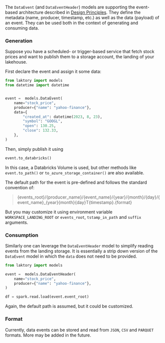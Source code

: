 The `DataEvent` (and `DataEventHeader`) models are supporting the event-based architecture described in [Design Principles](design.md).
They define the metadata (name, producer, timestamp, etc.) as well as the data (payload) of an event.
They can be used both in the context of generating and consuming data.

### Generation
Suppose you have a scheduled- or trigger-based service that fetch stock prices and want to publish them to a storage account, the landing of your lakehouse.

First declare the event and assign it some data:
```py
from laktory import models
from datetime import datetime


event =  models.DataEvent(
    name="stock_price",
    producer={"name": "yahoo-finance"},
    data={
        "created_at": datetime(2023, 8, 23),
        "symbol": "GOOGL",
        "open": 130.25,
        "close": 132.33,
    },
)
```

Then, simply publish it using
```py
event.to_databricks()
```
In this case, a Databricks Volume is used, but other methods like `event.to_path()` or `to_azure_storage_container()` are also available.

The default path for the event is pre-defined and follows the standard convention of:
> {events_root}/{producer_name}/{event_name}/{year}/{month}/{day}/{event_name}_{year}{month}{day}T{timestamp}.{format}

But you may customize it using environment variable `WORKSPACE_LANDING_ROOT` or `events_root`, `tstamp_in_path` and `suffix` arguments.

### Consumption
Similarly one can leverage the `DataEventHeader` model to simplify reading events from the landing storage. 
It is essentially a strip down version of the `DataEvent` model in which the `data` does not need to be provided.

```py
from laktory import models

event =  models.DataEventHeader(
    name="stock_price",
    producer={"name": "yahoo-finance"},
)

df = spark.read.load(event.event_root)
```
Again, the default path is assumed, but it could be customized.

### Format
Currently, data events can be stored and read from `JSON`, `CSV` and `PARQUET` formats. More may be added in the future. 